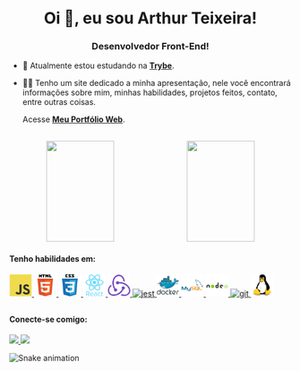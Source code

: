 <div>
    <h1 align="center">Oi 👋, eu sou Arthur Teixeira!</h1>
    <h3 align="center">Desenvolvedor Front-End!</h3>
</div>

<div>

- 🌱 Atualmente estou estudando na **[Trybe](https://www.betrybe.com/)**.

- 👨‍💻 Tenho um site dedicado a minha apresentação, nele você encontrará informações sobre mim, minhas habilidades, projetos feitos, contato, entre outras coisas.

    Acesse **[Meu Portfólio Web](https://arthur-teixeira-portfolio.vercel.app/)**.

</div>

##

<div align="center">
  <img height="180em" width="49%" src="https://github-readme-stats.vercel.app/api?username=TuzinF5&show_icons=true&theme=tokyonight&include_all_commits=true&count_private=true"/>
  <img height="180em" width="49%" src="https://github-readme-stats.vercel.app/api/top-langs/?username=TuzinF5&layout=compact&langs_count=7&theme=tokyonight"/>
</div>

<div style="display: inline_block">
  <h4 align="left">Tenho habilidades em:</h4>
  <p align="left">
    <a href="https://developer.mozilla.org/en-US/docs/Web/JavaScript" target="_blank" rel="noreferrer" title="JavaScript">
      <img src="https://raw.githubusercontent.com/devicons/devicon/master/icons/javascript/javascript-original.svg" alt="javascript" width="40" height="40"/>
    </a>
    <a href="https://www.w3.org/html/" target="_blank" rel="noreferrer" title="HTML">
      <img src="https://raw.githubusercontent.com/devicons/devicon/master/icons/html5/html5-original-wordmark.svg" alt="html5" width="40" height="40"/>
    </a>
    <a href="https://www.w3schools.com/css/" target="_blank" rel="noreferrer" title="CSS">
      <img src="https://raw.githubusercontent.com/devicons/devicon/master/icons/css3/css3-original-wordmark.svg" alt="css3" width="40" height="40"/>
    </a>
    <a href="https://reactjs.org/" target="_blank" rel="noreferrer" title="React">
      <img src="https://raw.githubusercontent.com/devicons/devicon/master/icons/react/react-original-wordmark.svg" alt="react" width="40" height="40"/>
    </a>
    <a href="https://redux.js.org" target="_blank" rel="noreferrer" title="Redux">
      <img src="https://raw.githubusercontent.com/devicons/devicon/master/icons/redux/redux-original.svg" alt="redux" width="40" height="40"/>
    </a>
    <a href="https://jestjs.io" target="_blank" rel="noreferrer" title="Jest">
      <img src="https://www.vectorlogo.zone/logos/jestjsio/jestjsio-icon.svg" alt="jest" width="40" height="40"/>
    </a>
    <a href="https://www.docker.com/" target="_blank" rel="noreferrer" title="Docker">
      <img src="https://raw.githubusercontent.com/devicons/devicon/master/icons/docker/docker-original-wordmark.svg" alt="docker" width="40" height="40"/>
    </a>
    <a href="https://www.mysql.com/" target="_blank" rel="noreferrer" title="MySQL">
      <img src="https://raw.githubusercontent.com/devicons/devicon/master/icons/mysql/mysql-original-wordmark.svg" alt="mysql" width="40" height="40"/>
    </a>
    <a href="https://nodejs.org" target="_blank" rel="noreferrer" title="Node.js">
      <img src="https://raw.githubusercontent.com/devicons/devicon/master/icons/nodejs/nodejs-original-wordmark.svg" alt="nodejs" width="40" height="40"/>
    </a>
        <a href="https://git-scm.com/" target="_blank" rel="noreferrer" title="Git">
      <img src="https://www.vectorlogo.zone/logos/git-scm/git-scm-icon.svg" alt="git" width="40" height="40"/>
    </a>
    <a href="https://www.linux.org/" target="_blank" rel="noreferrer" title="Linux">
      <img src="https://raw.githubusercontent.com/devicons/devicon/master/icons/linux/linux-original.svg" alt="linux" width="40" height="40"/>
    </a>
  </p>
</div>

##

<div>
  <h4 align="left">Conecte-se comigo:</h4>
  <p align="left">
    <a href="https://www.linkedin.com/in/arthur-teixeira-440376218/" target="_blank">
      <img src="https://img.shields.io/badge/-LinkedIn-%230077B5?style=for-the-badge&logo=linkedin&logoColor=white" target="_blank">
    </a>
    <a href = "mailto:tuzinf5@gmail.com">
      <img src="https://img.shields.io/badge/-Gmail-%23333?style=for-the-badge&logo=gmail&logoColor=white" target="_blank">
    </a>
  </p>
</div>

<div>

![Snake animation](https://github.com/TuzinF5/TuzinF5/blob/output/github-contribution-grid-snake.svg)

</div>
